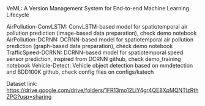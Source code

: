 <meta name="robots" content="noindex">
VeML: A Version Management System for End-to-end Machine Learning Lifecycle

AirPollution-ConvLSTM: ConvLSTM-based model for spatiotemporal air pollution prediction (image-based data preparation), check demo notebook
AirPollution-DCRNN:    DCRNN-based model for spatiotemporal air pollution prediction (graph-based data preparation), check demo notebook
TrafficSpeed-DCRNN:    DCRNN-based model for spatiotemporal speed sensor prediction, inspired from DCRNN github, check demo_training notebook
Vehicle-Detect:        Vehicle object detection based on mmdetection and BDD100K github, check config files on configs/katech

Dataset link: https://drive.google.com/drive/folders/1FR13mo12LiY4gr4QE8XpMQNTlzRthZPG?usp=sharing
